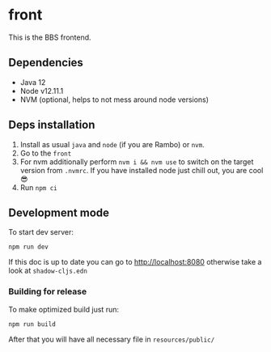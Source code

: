 # front

This is the BBS frontend.


## Dependencies

* Java 12
* Node v12.11.1
* NVM (optional, helps to not mess around node versions)


## Deps installation

1. Install as usual `java` and `node` (if you are Rambo) or `nvm`.
2. Go to the `front`
2. For nvm additionally perform `nvm i && nvm use` to switch on the target version from `.nvmrc`. If you have installed node just chill out, you are cool :sunglasses:
3. Run `npm ci`


## Development mode

To start dev server:

```
npm run dev
```

If this doc is up to date you can go to [http://localhost:8080](http://localhost:8080) otherwise take a look at `shadow-cljs.edn`


### Building for release

To make optimized build just run:

```
npm run build
```

After that you will have all necessary file in `resources/public/`
